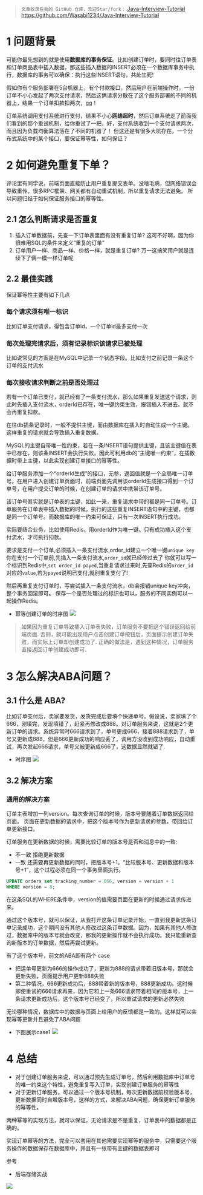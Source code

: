 > `文章收录在我的 GitHub 仓库，欢迎Star/fork：`
> [Java-Interview-Tutorial](https://github.com/Wasabi1234/Java-Interview-Tutorial)
> https://github.com/Wasabi1234/Java-Interview-Tutorial

#  1 问题背景
可能你最先想到的就是使用**数据库的事务保证**。比如创建订单时，要同时往订单表和订单商品表中插入数据，那这些插入数据的INSERT必须在一个数据库事务中执行，数据库的事务可以确保：执行这些INSERT语句，共赴生死!

假如你有个服务部署在5台机器上，有个付款接口。然后用户在前端操作时，一份订单不小心发起了两次支付请求，然后这俩请求分散在了这个服务部署的不同的机器上，结果一个订单扣款扣两次，gg！

订单系统调用支付系统进行支付，结果不小心**网络超时**，然后订单系统走了前面我们看到的那个重试机制，给你重试了一把，好，支付系统收到一个支付请求两次，而且因为负载均衡算法落在了不同的机器了！
但这还是有很多大坑存在。一个分布式系统中的某个接口，要保证幂等性，如何保证？


#  2 如何避免重复下单？

评论里有同学说，前端页面直接防止用户重复提交表单。没啥毛病，但网络错误会导致重传，很多RPC框架、网关都有自动重试机制，所以重复请求无法避免。
所以问题归结于如何保证服务接口的幂等性。

## 2.1 怎么判断请求是否重复
1. 插入订单数据前，先查一下订单表里面有没有重复订单?
这可不好啊，因为你很难用SQL的条件来定义“重复的订单”
 2. 订单用户一样、商品一样、价格一样，就是重复订单?
万一这搞笑用户就是连续下了俩一模一样订单呢

##  2.2 最佳实践
保证幂等性主要有如下几点

### 每个请求须有唯一标识
比如订单支付请求，得包含订单id，一个订单id最多支付一次

### 每次处理完请求后，须有记录标识该请求已被处理
比如说常见的方案是在MySQL中记录一个状态字段。比如支付之前记录一条这个订单的支付流水
### 每次接收请求判断之前是否处理过
若有一个订单已支付，就已经有了一条支付流水，那么如果重复发送这个请求，则此时先插入支付流水，orderId已存在，唯一键约束生效，报错插入不进去。就不会再重复扣款。

在往db插条记录时，一般不提供主键，而由数据库在插入时自动生成一个主键。这样重复的请求就会导致插入重复数据。

MySQL的主键自带唯一性约束，若在一条INSERT语句提供主键，且该主键值在表中已存在，则该条INSERT会执行失败。因此可利用db的“主键唯一约束”，在插数据时带上主键，以此实现创建订单接口的幂等性。

给订单服务添加一个“orderId生成”的接口，无参，返回值就是一个全局唯一订单号。在用户进入创建订单页面时，前端页面先调用该orderId生成接口得到一个订单号，在用户提交订单的时候，在创建订单的请求中携带该订单号。

该订单号其实就是订单表的主键，如此一来，重复请求中带的都是同一订单号。订单服务在订单表中插入数据的时候，执行的这些重复INSERT语句中的主键，也都是同一个订单号。而数据库的唯一约束可保证，只有一次INSERT执行成功。

实际要结合业务，比如使用Redis，用orderId作为唯一键。只有成功插入这个支付流水，才可执行扣款。

要求是支付一个订单,必须插入一条支付流水,order_id建立一个唯一键`unique key`
你在支付一个订单前,先插入一条支付流水,`order_id`就已经传过去了
你就可以写一个标识到Redis中,`set order_id payed`,当重复请求过来时,先查Redis的`order_id`对应的`value`,若为`payed`说明已支付,就别重复支付了!

然后再重复支付订单时，写尝试插入一条支付流水，db会报错unique key冲突，整个事务回滚即可。
保存一个是否处理过的标识也可以，服务的不同实例可以一起操作Redis。

- 幂等创建订单的时序图
![](https://img-blog.csdnimg.cn/20200319094143475.png?x-oss-process=image/watermark,type_ZmFuZ3poZW5naGVpdGk,shadow_10,text_SmF2YUVkZ2U=,size_1,color_FFFFFF,t_70)


> 如果因为重复订单导致插入订单表失败，订单服务不要把这个错误返回给前端页面.
> 否则，就可能出现用户点击创建订单按钮后，页面提示创建订单失败，而实际上订单却创建成功了.
> 正确的做法是，遇到这种情况，订单服务直接返回订单创建成功即可.

# 3 怎么解决ABA问题？
## 3.1 什么是 ABA?
比如订单支付后，卖家要发货，发货完成后要填个快递单号。假设说，卖家填了个666，刚填完，发现填错了，赶紧再修改成888。对订单服务来说，这就是2个更新订单的请求。系统异常时666请求到了，单号更成666，接着888请求到了，单号又更新成888，但是666更新成功的响应丢了，调用方没收到成功响应，自动重试，再次发起666请求，单号又被更新成666了，这数据显然就错了.

- 时序图
![](https://img-blog.csdnimg.cn/20200320093834367.png?x-oss-process=image/watermark,type_ZmFuZ3poZW5naGVpdGk,shadow_10,text_SmF2YUVkZ2U=,size_1,color_FFFFFF,t_70)

##  3.2 解决方案
### 通用的解决方案
订单主表增加一列version。每次查询订单的时候，版本号要随着订单数据返回给页面。
页面在更新数据的请求中，把这个版本号作为更新请求的参数，带回给订单更新接口。

订单服务在更新数据的时候，需要比较订单的版本号是否和消息中的一致:
- 不一致 拒绝更新数据
- 一致 还需要再更新数据的同时，把版本号+1。“比较版本号、更新数据和版本号+1”，这个过程必须在同一个事务里面执行。
```sql
UPDATE orders set tracking_number = 666, version = version + 1
WHERE version = 8;
```

在这条SQL的WHERE条件中，version的值需要页面在更新的时候通过请求传进来。

通过这个版本号，就可以保证，从我打开这条订单记录开始，一直到我更新这条订单记录成功，这个期间没有其他人修改过这条订单数据。因为，如果有其他人修改过，数据库中的版本号就会改变，那我的更新操作就不会执行成功。我只能重新查询新版本的订单数据，然后再尝试更新。

有了这个版本号，前文的ABA即有两个 case
- 把运单号更新为666的操作成功了，更新为888的请求带着旧版本号，那就会更新失败，页面提示用户更新888失败
- 第二种情况，666更新成功后，888带着新的版本号，888更新成功。这时候即使重试的666请求再来，因为它和上一条666请求带着相同的版本号，上一条请求更新成功后，这个版本号已经变了，所以重试请求的更新必然失败

无论哪种情况，数据库中的数据与页面上给用户的反馈都是一致的。这样就可以实现幂等更新并且避免了ABA问题
- 下图展示case1
![](https://img-blog.csdnimg.cn/20200320095254777.png?x-oss-process=image/watermark,type_ZmFuZ3poZW5naGVpdGk,shadow_10,text_SmF2YUVkZ2U=,size_1,color_FFFFFF,t_70)

# 4 总结
- 对于创建订单服务来说，可以通过预先生成订单号，然后利用数据库中订单号的唯一约束这个特性，避免重复写入订单，实现创建订单服务的幂等性
- 对于更新订单服务，可以通过一个版本号机制，每次更新数据前校验版本号，更新数据同时自增版本号，这样的方式，来解决ABA问题，确保更新订单服务的幂等性。

两种幂等的实现方法，就可以保证，无论请求是不是重复，订单表中的数据都是正确的。

实现订单幂等的方法，完全可以套用在其他需要实现幂等的服务中，只需要这个服务操作的数据保存在数据库中，并且有一张带有主键的数据表即可

参考
- 后端存储实战


![](https://img-blog.csdnimg.cn/20200825235213822.png?x-oss-process=image/watermark,type_ZmFuZ3poZW5naGVpdGk,shadow_10,text_SmF2YUVkZ2U=,size_1,color_FFFFFF,t_70#pic_center)